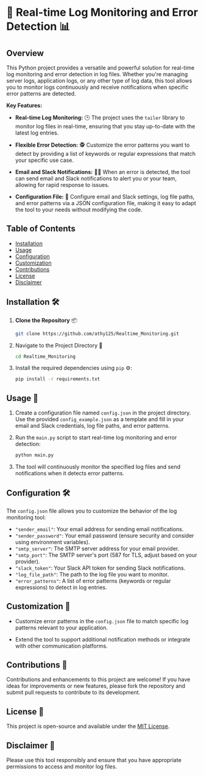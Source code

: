 # 🚀 Real-time Log Monitoring and Error Detection 📊

## Overview

This Python project provides a versatile and powerful solution for real-time log monitoring and error detection in log files. Whether you're managing server logs, application logs, or any other type of log data, this tool allows you to monitor logs continuously and receive notifications when specific error patterns are detected.

**Key Features:**

- **Real-time Log Monitoring:** 🕒 The project uses the `tailer` library to monitor log files in real-time, ensuring that you stay up-to-date with the latest log entries.

- **Flexible Error Detection:** 🕵️ Customize the error patterns you want to detect by providing a list of keywords or regular expressions that match your specific use case.

- **Email and Slack Notifications:** 📧💬 When an error is detected, the tool can send email and Slack notifications to alert you or your team, allowing for rapid response to issues.

- **Configuration File:** 📝 Configure email and Slack settings, log file paths, and error patterns via a JSON configuration file, making it easy to adapt the tool to your needs without modifying the code.

## Table of Contents

- [Installation](#installation)
- [Usage](#usage)
- [Configuration](#configuration)
- [Customization](#customization)
- [Contributions](#contributions)
- [License](#license)
- [Disclaimer](#disclaimer)

## Installation 🛠️

1. **Clone the Repository** 📦
   ```bash
   git clone https://github.com/athy125/Realtime_Monitoring.git


2. Navigate to the Project Directory 📂

   ```bash
   cd Realtime_Monitoring
   ```

3. Install the required dependencies using `pip` ⚙️:

   ```bash
   pip install -r requirements.txt
   ```

## Usage 🚀

1. Create a configuration file named `config.json` in the project directory. Use the provided `config_example.json` as a template and fill in your email and Slack credentials, log file paths, and error patterns. 

2. Run the `main.py` script to start real-time log monitoring and error detection: 

   ```bash
   python main.py
   ```

3. The tool will continuously monitor the specified log files and send notifications when it detects error patterns.

## Configuration  🛠️

The `config.json` file allows you to customize the behavior of the log monitoring tool:

- `"sender_email"`: Your email address for sending email notifications.
- `"sender_password"`: Your email password (ensure security and consider using environment variables).
- `"smtp_server"`: The SMTP server address for your email provider.
- `"smtp_port"`: The SMTP server's port (587 for TLS, adjust based on your provider).
- `"slack_token"`: Your Slack API token for sending Slack notifications.
- `"log_file_path"`: The path to the log file you want to monitor.
- `"error_patterns"`: A list of error patterns (keywords or regular expressions) to detect in log entries.

## Customization 🧰

- Customize error patterns in the `config.json` file to match specific log patterns relevant to your application.

- Extend the tool to support additional notification methods or integrate with other communication platforms.

## Contributions 🤝

Contributions and enhancements to this project are welcome! If you have ideas for improvements or new features, please fork the repository and submit pull requests to contribute to its development.

## License 📄

This project is open-source and available under the [MIT License](LICENSE).

## Disclaimer 🚨

Please use this tool responsibly and ensure that you have appropriate permissions to access and monitor log files.
